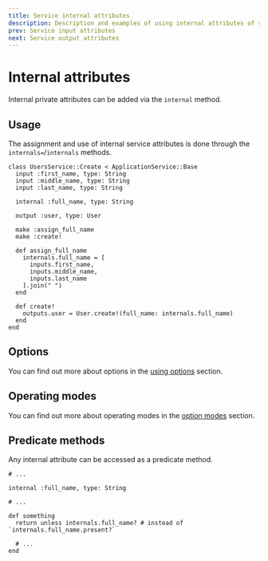 ```yaml
---
title: Service internal attributes
description: Description and examples of using internal attributes of service
prev: Service input attributes
next: Service output attributes
---
```


# Internal attributes

Internal private attributes can be added via the `internal` method.

## Usage

The assignment and use of internal service attributes is done through the `internals=`/`internals` methods.

```ruby{6,14,22}
class UsersService::Create < ApplicationService::Base
  input :first_name, type: String
  input :middle_name, type: String
  input :last_name, type: String

  internal :full_name, type: String

  output :user, type: User

  make :assign_full_name
  make :create!

  def assign_full_name
    internals.full_name = [
      inputs.first_name,
      inputs.middle_name,
      inputs.last_name
    ].join(" ")
  end

  def create!
    outputs.user = User.create!(full_name: internals.full_name)
  end
end
```

## Options

You can find out more about options in the [using options](../options/usage) section.

## Operating modes

You can find out more about operating modes in the [option modes](../options/modes) section.

## Predicate methods

Any internal attribute can be accessed as a predicate method.

```ruby{8}
# ...

internal :full_name, type: String

# ...

def something
  return unless internals.full_name? # instead of `internals.full_name.present?`

  # ...
end
```
